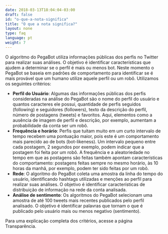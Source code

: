 ```yaml
---
date: 2018-03-13T18:04:04-03:00
draft: false
id: "o-que-a-nota-significa"
title: "O que a nota significa?"
layout: none
type: faq
language: pt
weight: 7
---
```

O algoritmo do PegaBot utiliza informações públicas dos perfis no Twitter para realizar suas análises. O objetivo é identificar características que ajudem a determinar se o perfil é mais ou menos bot. Neste momento o PegaBot se baseia em padrões de comportamento para identificar se é mais provável que um humano utilize aquele perfil ou um robô. Utilizamos os seguintes critérios:

- **Perfil do Usuário**: Algumas das informações públicas dos perfis consideradas na análise do PegaBot são o nome do perfil do usuário e quantos caracteres ele possui, quantidade de perfis seguidos (following) e seguidores (followers), texto da descrição do perfil, número de postagens (tweets) e favoritos. Aqui, elementos como a ausência de imagem de perfil e descrição, por exemplo, aumentam a probabilidade da conta ser um robô.
- **Frequência e horário**: Perfis que tuitam muito em um curto intervalo de tempo recebem uma pontuação maior, pois este é um comportamento mais parecido ao de bots (bot-likeness). Um intervalo pequeno entre cada postagem, 2 segundos por exemplo, podem indicar que a postagem foi feita por um robô. A frequência e a aleatoriedade no tempo em que as postagens são feitas também apontam características do comportamento: postagens feitas sempre no mesmo horário, às 10 horas da manhã, por exemplo, podem ter sido feitas por um robô.
- **Rede**: O algoritmo do PegaBot coleta uma amostra da linha do tempo do usuário, identificando hashtags utilizadas e menções ao perfil para realizar suas análises. O objetivo é identificar características de distribuição de informação na rede da conta analisada.
- **Análise de sentimento**: Os algoritmos do PegaBot  selecionam uma amostra de até 100 tweets mais recentes publicados pelo perfil analisado. O objetivo é identificar palavras que tornam o que é publicado pelo usuário mais ou menos negativo (sentimento).

Para uma explicação completa dos critérios, acesse a página Transparência.
